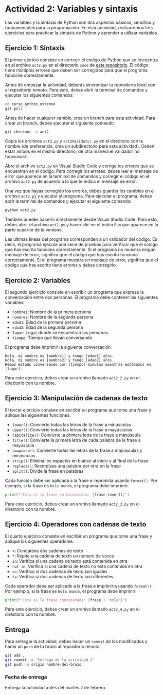 # Actividad 2: Variables y sintaxis

Las variables y la sintaxis de Python son dos aspectos básicos, sencillos y fundamentales para la programación. En esta actividad, realizaremos tres ejercicios para practicar la sintaxis de Python y aprender a utilizar variables.

## Ejercicio 1: Sintaxis

El primer ejericio consiste en corregir el código de Python que se encuentra en el archivo `act2.py` en el directorio `code` de [este repositorio](https://github.com/Taller-Abierto-de-Humanidades-Digitales/curso_python_extenso/tree/main/code). El código tiene múltiples errores que deben ser corregidos para que el programa funcione correctamente.

Antes de empezar la actividad, deberás sincronizar tu repositorio local con el repositorio remoto. Para esto, debes abrir la terminal de comandos y ejecutar los siguientes comandos:

```bash
cd curso_python_extenso
git pull
```

Antes de hacer cualquier cambio, crea un branch para esta actividad. Para crear un branch, debes ejecutar el siguiente comando:

```bash
git checkout -b act2
```

Copia los archivos `act2.py` y `act2Validator.py` en el directorio con tu nombre (de preferencia, crea un subdirectorio para esta actividad). Deben estar ambos en el mismo directorio, de otra manera el validador no funcionará.

Abre el archivo `act2.py` en Visual Studio Code y corrige los errores que se encuentran en el código. Para corregir los errores, debes leer el mensaje de error que aparece en la terminal de comandos y corregir el código en el archivo `act2.py` de acuerdo a lo que te indica el mensaje de error.

Una vez que hayas corregido los errores, debes guardar los cambios en el archivo `act2.py` y ejecutar el programa. Para ejecutar el programa, debes abrir la terminal de comandos y ejecutar el siguiente comando:

```bash
python act2.py
```

También puedes hacerlo directamente desde Visual Studio Code. Para esto, debes abrir el archivo `act2.py` y hacer clic en el botón `Run` que aparece en la parte superior de la ventana.

Las últimas líneas del programa corresponden a un validador del código. Es decir, el programa ejecuta una serie de pruebas para verificar que el código que has escrito funciona correctamente. Si el programa no muestra ningún mensaje de error, significa que el código que has escrito funciona correctamente. Si el programa muestra un mensaje de error, significa que el código que has escrito tiene errores y debes corregirlo.

## Ejercicio 2: Variables

El segundo ejercicio consiste en escribir un programa que exprese la conversación entre dos personas. El programa debe contener las siguientes variables:

- `nombre1`: Nombre de la primera persona
- `nombre2`: Nombre de la segunda persona
- `edad1`: Edad de la primera persona
- `edad2`: Edad de la segunda persona
- `lugar`: Lugar donde se encuentran las personas
- `tiempo`: Tiempo que llevan conversando

El programa debe imprimir la siguiente conversación:

```
Hola, mi nombre es [nombre1] y tengo [edad1] años.
Hola, mi nombre es [nombre2] y tengo [edad2] años.
Hemos estado conversando por [tiempo] minutos mientras estábamos en [lugar].
```

Para este ejercicio, debes crear un archivo llamado `act2_2.py` en el directorio con tu nombre. 

## Ejercicio 3: Manipulación de cadenas de texto

El tercer ejercicio consiste en escribir un programa que tome una frase y aplique las siguientes funciones:

- `lower()`: Convierte todas las letras de la frase a minúsculas
- `upper()`: Convierte todas las letras de la frase a mayúsculas
- `capitalize()`: Convierte la primera letra de la frase a mayúscula
- `title()`: Convierte la primera letra de cada palabra de la frase a mayúscula
- `swapcase()`: Convierte todas las letras de la frase a mayúsculas y minúsculas
- `strip()`: Elimina los espacios en blanco al inicio y al final de la frase
- `replace()`: Reemplaza una palabra por otra en la frase
- `split()`: Divide la frase en palabras

Cada función debe ser aplicada a la frase e imprimirla usando `format()`. Por ejemplo, si la frase es `hola mundo`, el programa debe imprimir:

```python
print(f"Esta es la frase en minúsculas: {frase.lower()}")
```

Para este ejercicio, debes crear un archivo llamado `act2_3.py` en el directorio con tu nombre. 

## Ejercicio 4: Operadores con cadenas de texto

El cuarto ejercicio consiste en escribir un programa que tome una frase y aplique los siguientes operadores:

- `+`: Concatena dos cadenas de texto
- `*`: Repite una cadena de texto un número de veces
- `in`: Verifica si una cadena de texto está contenida en otra
- `not in`: Verifica si una cadena de texto no está contenida en otra
- `==`: Verifica si dos cadenas de texto son iguales
- `!=`: Verifica si dos cadenas de texto son diferentes

Cada operador debe ser aplicado a la frase e imprimirla usando `format()`. Por ejemplo, si la frase es `hola mundo`, el programa debe imprimir:

```python
print(f"Esta es la frase concatenada: {frase + 'hola'}")
```

Para este ejercicio, debes crear un archivo llamado `act2_4.py` en el directorio con tu nombre. 

## Entrega

Para entregar la actividad, debes hacer un `commit` de los modificados y hacer un `push` de tu brazo al repositorio remoto.

```bash
git add .
git commit -m "Entrega de la actividad 2"
git push -u origin nombre-del-brazo
```

### Fecha de entrega

Entrega la actividad antes del martes 7 de febrero.
